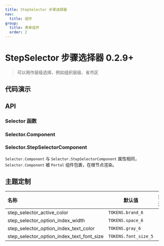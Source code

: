 ```yaml
---
title: StepSelector 步骤选择器
nav:
  title: 组件
group:
  title: 表单组件
  order: 2
---
```


# StepSelector 步骤选择器 <Badge>0.2.9+</Badge>

> 可以用作层级选择，例如组织层级、省市区

## 代码演示

<code src="./__fixtures__/basic.tsx"></code>

## API

### Selector 函数

### Selector.Component

### Selector.StepSelectorComponent

`Selector.Component` 与 `Selector.StepSelectorComponent` 属性相同，`Selector.Component` 被 `Portal` 组件包裹，在根节点渲染。

## 主题定制

| 名称                                      | 默认值               | 描述 |
| :---------------------------------------- | -------------------- | ---- |
| step_selector_active_color                | `TOKENS.brand_6`     | -    |
| step_selector_option_index_width          | `TOKENS.space_6`     | -    |
| step_selector_option_index_text_color     | `TOKENS.gray_6`      | -    |
| step_selector_option_index_text_font_size | `TOKENS.font_size_5` | -    |
